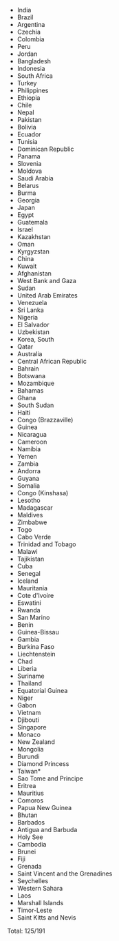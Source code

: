 * India
* Brazil
* Argentina
* Czechia
* Colombia
* Peru
* Jordan
* Bangladesh
* Indonesia
* South Africa
* Turkey
* Philippines
* Ethiopia
* Chile
* Nepal
* Pakistan
* Bolivia
* Ecuador
* Tunisia
* Dominican Republic
* Panama
* Slovenia
* Moldova
* Saudi Arabia
* Belarus
* Burma
* Georgia
* Japan
* Egypt
* Guatemala
* Israel
* Kazakhstan
* Oman
* Kyrgyzstan
* China
* Kuwait
* Afghanistan
* West Bank and Gaza
* Sudan
* United Arab Emirates
* Venezuela
* Sri Lanka
* Nigeria
* El Salvador
* Uzbekistan
* Korea, South
* Qatar
* Australia
* Central African Republic
* Bahrain
* Botswana
* Mozambique
* Bahamas
* Ghana
* South Sudan
* Haiti
* Congo (Brazzaville)
* Guinea
* Nicaragua
* Cameroon
* Namibia
* Yemen
* Zambia
* Andorra
* Guyana
* Somalia
* Congo (Kinshasa)
* Lesotho
* Madagascar
* Maldives
* Zimbabwe
* Togo
* Cabo Verde
* Trinidad and Tobago
* Malawi
* Tajikistan
* Cuba
* Senegal
* Iceland
* Mauritania
* Cote d'Ivoire
* Eswatini
* Rwanda
* San Marino
* Benin
* Guinea-Bissau
* Gambia
* Burkina Faso
* Liechtenstein
* Chad
* Liberia
* Suriname
* Thailand
* Equatorial Guinea
* Niger
* Gabon
* Vietnam
* Djibouti
* Singapore
* Monaco
* New Zealand
* Mongolia
* Burundi
* Diamond Princess
* Taiwan*
* Sao Tome and Principe
* Eritrea
* Mauritius
* Comoros
* Papua New Guinea
* Bhutan
* Barbados
* Antigua and Barbuda
* Holy See
* Cambodia
* Brunei
* Fiji
* Grenada
* Saint Vincent and the Grenadines
* Seychelles
* Western Sahara
* Laos
* Marshall Islands
* Timor-Leste
* Saint Kitts and Nevis

Total: 125/191